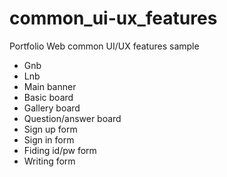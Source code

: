 # common_ui-ux_features
Portfolio Web common UI/UX features sample

- Gnb
- Lnb
- Main banner
- Basic board
- Gallery board
- Question/answer board
- Sign up form
- Sign in form
- Fiding id/pw form
- Writing form
